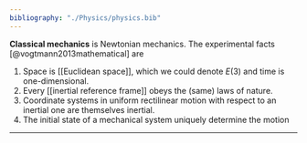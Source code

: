 ```yaml
---
bibliography: "./Physics/physics.bib"
---
```


**Classical mechanics** is Newtonian mechanics. The experimental facts [@vogtmann2013mathematical] are

1. Space is [[Euclidean space]], which we could denote $E(3)$ and time is one-dimensional.
2. Every [[inertial reference frame]] obeys the (same) laws of nature.
3. Coordinate systems in uniform rectilinear motion with respect to an inertial one are themselves inertial.
4. The initial state of a mechanical system uniquely determine the motion

---